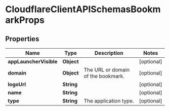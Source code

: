 # CloudflareClientAPISchemasBookmarkProps

## Properties
Name | Type | Description | Notes
------------ | ------------- | ------------- | -------------
**appLauncherVisible** | **Object** |  |  [optional]
**domain** | **Object** | The URL or domain of the bookmark. |  [optional]
**logoUrl** | **String** |  |  [optional]
**name** | **String** |  |  [optional]
**type** | **String** | The application type. |  [optional]
